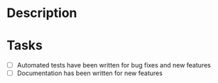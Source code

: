 # Description

# Tasks

- [ ] Automated tests have been written for bug fixes and new features
- [ ] Documentation has been written for new features
